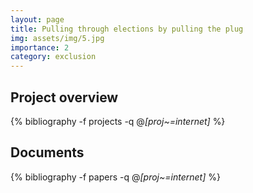 ```yaml
---
layout: page
title: Pulling through elections by pulling the plug
img: assets/img/5.jpg
importance: 2
category: exclusion
---
```


## Project overview

<div class="publications">

  {% bibliography -f projects -q @*[proj~=internet]* %}

</div>

## Documents

<div class="publications">

  {% bibliography -f papers -q @*[proj~=internet]* %}

</div>
